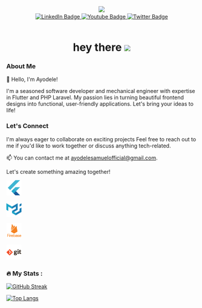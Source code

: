 
<div id="header" align="center">
  <img src="https://media.giphy.com/media/vLlpbDafjgHystuJ0a/giphy.gif" width="100"/>
</div>

<div id="badges" align="center">
  <a href="your-linkedin-URL">
    <img src="https://img.shields.io/badge/LinkedIn-blue?style=for-the-badge&logo=linkedin&logoColor=white" alt="LinkedIn Badge"/>
  </a>
  <a href="your-youtube-URL">
    <img src="https://img.shields.io/badge/YouTube-red?style=for-the-badge&logo=youtube&logoColor=white" alt="Youtube Badge"/>
  </a>
  <a href="your-twitter-URL">
    <img src="https://img.shields.io/badge/Twitter-blue?style=for-the-badge&logo=twitter&logoColor=white" alt="Twitter Badge"/>
  </a>
  <div id "visits" align="center">
     <img src="https://komarev.com/ghpvc/?username=Asfemi&style=flat-square&color=blue" alt=""/>
  <div>
  <h1>
     hey there
     <img src="https://media.giphy.com/media/hvRJCLFzcasrR4ia7z/giphy.gif" width="30px"/>
  </h1>
</div>




<div id "body" align=left>
  
### About Me

👋 Hello, I'm Ayodele!

I'm a seasoned software developer and mechanical engineer with expertise in Flutter and PHP Laravel. My passion lies in turning beautiful frontend designs into functional, user-friendly applications. Let's bring your ideas to life!

### Let's Connect

I'm always eager to collaborate on exciting projects Feel free to reach out to me if you'd like to work together or discuss anything tech-related.

📫 You can contact me at ayodelesamuelofficial@gmail.com.

Let's create something amazing together!
    </div>

<div id "body1" align=left>
  <img src="https://github.com/devicons/devicon/blob/master/icons/flutter/flutter-original.svg" title="Flutter" alt="Flutter" width="40" height="40"/>&nbsp;
  
  <img src="https://github.com/devicons/devicon/blob/master/icons/materialui/materialui-original.svg" title="Material UI" alt="Material UI" width="40" height="40"/>&nbsp;
  
  <img src="https://github.com/devicons/devicon/blob/master/icons/firebase/firebase-plain-wordmark.svg" title="Firebase" alt="Firebase" width="40" height="40"/>&nbsp;
  
  <img src="https://github.com/devicons/devicon/blob/master/icons/git/git-original-wordmark.svg" title="Git" alt="Git" width="40" height="40"/>&nbsp;

### :fire: My Stats :
[![GitHub Streak](https://streak-stats.demolab.com/?user=Asfemi)](https://git.io/streak-stats)


[![Top Langs](https://github-readme-stats.vercel.app/api/top-langs/?username=Asfemi)](https://github.com/anuraghazra/github-readme-stats)
    
</div>






